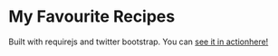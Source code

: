 My Favourite Recipes
========

Built with requirejs and twitter bootstrap. You can [see it in actionhere!](https://chloewei.github.io/myRecipeBook/www/)
